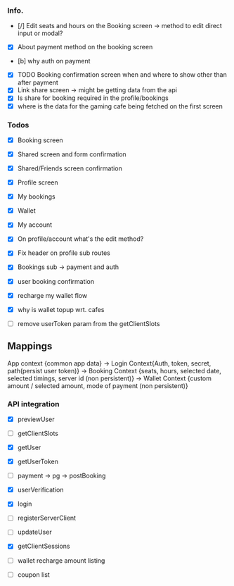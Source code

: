 ### Info.
- [/] Edit seats and hours on the Booking screen -> method to edit direct input or modal?
- [x] About payment method on the booking screen
- [b] why auth on payment
- [x] TODO Booking confirmation screen when and where to show other than after payment
- [x] Link share screen -> might be getting data from the api
- [x] Is share for booking required in the profile/bookings
- [x] where is the data for the gaming cafe being fetched on the first screen

### Todos
 - [x] Booking screen  
 - [x] Shared screen and form confirmation 
 - [x] Shared/Friends screen confirmation 
 - [x] Profile screen 
 - [x] My bookings
 - [x] Wallet
 - [x] My account
 - [x] On profile/account what's the edit method?
 - [x] Fix header on profile sub routes
 - [x] Bookings sub -> payment and auth
 - [x] user booking confirmation
 - [x] recharge my wallet flow
 - [x] why is wallet topup wrt. cafes
 - [ ] remove userToken param from the getClientSlots


## Mappings
App context {common app data} -> Login Context{Auth, token, secret, path(persist user token)} -> Booking Context {seats, hours, selected date, selected timings, server id (non persistent)} -> Wallet Context {custom amount / selected amount, mode of payment (non persistent)}

### API integration
- [x] previewUser
- [ ] getClientSlots
- [x] getUser
- [x] getUserToken
- [ ] payment -> pg -> postBooking
- [x] userVerification
- [x] login
- [ ] registerServerClient
- [ ] updateUser
- [x] getClientSessions
- [ ] wallet recharge amount listing
- [ ] coupon list


